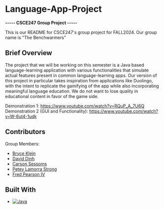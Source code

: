 # Language-App-Project
**----- CSCE247 Group Project -----**


This is our README for CSCE247's group project for FALL2024. Our group name is "The Benchwarmers"

## Brief Overview
The project that we will be working on this semester is a Java based language-learning application with various functionalities that simulate actual features present in common language-learning apps. Our version of this project in particular takes inspiration from applications like Duolingo, with the intent to replicate the gamifying of the app while also incorporating meaningful language education. We do not want to lose quality in educational content in favor of the game side.

Demonstration 1: https://www.youtube.com/watch?v=RQuP_A_7U6Q
Demonstration 2 (GUI and Functionality): https://www.youtube.com/watch?v=W-6ut4-1udk
## Contributors

Group Members:

* [Bryce Klein](https://github.com/mangokip)
* [David Dinh](https://github.com/dd010504)
* [Carson Sessoms](https://github.com/CarsonS21)
* [Petey Lamorra Strong](https://github.com/PeteyS17)
* [Fred Pearson IV](https://github.com/22Foreignsites)

## Built With
* [![Java][Java-shield]][Java-url]

[Java-shield]: https://img.shields.io/badge/Java-ED8B00?style=for-the-badge&logo=java&logoColor=white
[Java-url]: https://www.java.com/

